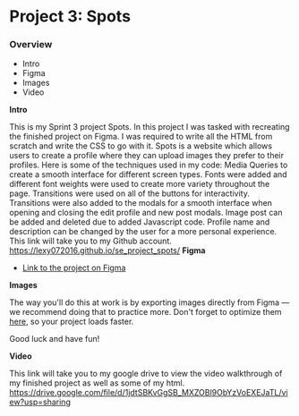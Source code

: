 # Project 3: Spots

### Overview

- Intro
- Figma
- Images
- Video

**Intro**

This is my Sprint 3 project Spots. In this project I was tasked with recreating the finished project on Figma. I was required to write all the HTML from scratch and write the CSS to go with it.
Spots is a website which allows users to create a profile where they can upload images they prefer to their profiles.
Here is some of the techniques used in my code:
Media Queries to create a smooth interface for different screen types.
Fonts were added and different font weights were used to create more variety throughout the page.
Transitions were used on all of the buttons for interactivity.
Transitions were also added to the modals for a smooth interface when opening and closing the edit profile and new post modals.
Image post can be added and deleted due to added Javascript code.
Profile name and description can be changed by the user for a more personal experience.
This link will take you to my Github account.
https://lexy072016.github.io/se_project_spots/
**Figma**

- [Link to the project on Figma](https://www.figma.com/file/BBNm2bC3lj8QQMHlnqRsga/Sprint-3-Project-%E2%80%94-Spots?type=design&node-id=2%3A60&mode=design&t=afgNFybdorZO6cQo-1)

**Images**

The way you'll do this at work is by exporting images directly from Figma — we recommend doing that to practice more. Don't forget to optimize them [here](https://tinypng.com/), so your project loads faster.

Good luck and have fun!

**Video**

This link will take you to my google drive to view the video walkthrough of my finished project as well as some of my html.
https://drive.google.com/file/d/1jdtSBKvGgSB_MXZOBl9ObYzVoEXEJaTL/view?usp=sharing
